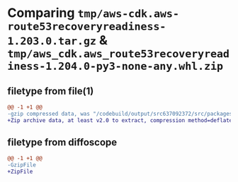# Comparing `tmp/aws-cdk.aws-route53recoveryreadiness-1.203.0.tar.gz` & `tmp/aws_cdk.aws_route53recoveryreadiness-1.204.0-py3-none-any.whl.zip`

## filetype from file(1)

```diff
@@ -1 +1 @@
-gzip compressed data, was "/codebuild/output/src637092372/src/packages/@aws-cdk/aws-route53recoveryreadiness/dist/python/aws-cdk.aws-route53recoveryreadin", last modified: Wed May 31 18:47:36 2023, max compression
+Zip archive data, at least v2.0 to extract, compression method=deflate
```

## filetype from diffoscope

```diff
@@ -1 +1 @@
-GzipFile
+ZipFile
```

